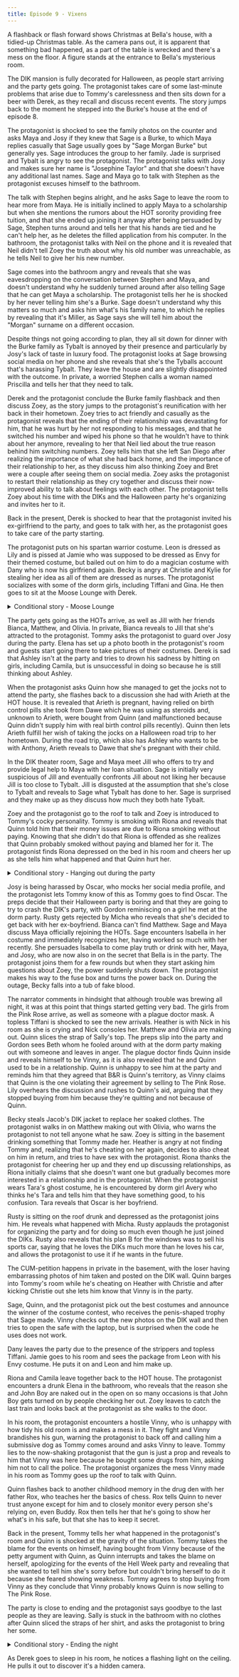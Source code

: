 ```yaml
---
title: Episode 9 - Vixens
---
```


A flashback or flash forward shows Christmas at Bella's house, with a tidied-up Christmas table. As the camera pans out, it is apparent that something bad happened, as a part of the table is wrecked and there's a mess on the floor. A figure stands at the entrance to Bella's mysterious room.

The DIK mansion is fully decorated for Halloween, as people start arriving and the party gets going. The protagonist takes care of some last-minute problems that arise due to Tommy's carelessness and then sits down for a beer with Derek, as they recall and discuss recent events. The story jumps back to the moment he stepped into the Burke's house at the end of episode 8.

The protagonist is shocked to see the family photos on the counter and asks Maya and Josy if they knew that Sage is a Burke, to which Maya replies casually that Sage usually goes by "Sage Morgan Burke" but generally yes. Sage introduces the group to her family. Jade is surprised and Tybalt is angry to see the protagonist. The protagonist talks with Josy and makes sure her name is "Josephine Taylor" and that she doesn't have any additional last names. Sage and Maya go to talk with Stephen as the protagonist excuses himself to the bathroom.

The talk with Stephen begins alright, and he asks Sage to leave the room to hear more from Maya. He is initially inclined to apply Maya to a scholarship but when she mentions the rumors about the HOT sorority providing free tuition, and that she ended up joining it anyway after being persuaded by Sage, Stephen turns around and tells her that his hands are tied and he can't help her, as he deletes the filled application from his computer. In the bathroom, the protagonist talks with Neil on the phone and it is revealed that Neil didn't tell Zoey the truth about why his old number was unreachable, as he tells Neil to give her his new number.

Sage comes into the bathroom angry and reveals that she was eavesdropping on the conversation between Stephen and Maya, and doesn't understand why he suddenly turned around after also telling Sage that he can get Maya a scholarship. The protagonist tells her he is shocked by her never telling him she's a Burke. Sage doesn't understand why this matters so much and asks him what's his family name, to which he replies by revealing that it's Miller, as Sage says she will tell him about the "Morgan" surname on a different occasion.

Despite things not going according to plan, they all sit down for dinner with the Burke family as Tybalt is annoyed by their presence and particularly by Josy's lack of taste in luxury food. The protagonist looks at Sage browsing social media on her phone and she reveals that she's the Tyballs account that's harassing Tybalt. They leave the house and are slightly disappointed with the outcome. In private, a worried Stephen calls a woman named Priscilla and tells her that they need to talk.

Derek and the protagonist conclude the Burke family flashback and then discuss Zoey, as the story jumps to the protagonist's reunification with her back in their hometown. Zoey tries to act friendly and casually as the protagonist reveals that the ending of their relationship was devastating for him, that he was hurt by her not responding to his messages, and that he switched his number and wiped his phone so that he wouldn't have to think about her anymore, revealing to her that Neil lied about the true reason behind him switching numbers. Zoey tells him that she left San Diego after realizing the importance of what she had back home, and the importance of their relationship to her, as they discuss him also thinking Zoey and Bret were a couple after seeing them on social media. Zoey asks the protagonist to restart their relationship as they cry together and discuss their now-improved ability to talk about feelings with each other. The protagonist tells Zoey about his time with the DIKs and the Halloween party he's organizing and invites her to it.

Back in the present, Derek is shocked to hear that the protagonist invited his ex-girlfriend to the party, and goes to talk with her, as the protagonist goes to take care of the party starting.

The protagonist puts on his spartan warrior costume. Leon is dressed as Lily and is pissed at Jamie who was supposed to be dressed as Envy for their themed costume, but bailed out on him to do a magician costume with Dany who is now his girlfriend again. Becky is angry at Christie and Kylie for stealing her idea as all of them are dressed as nurses. The protagonist socializes with some of the dorm girls, including Tiffani and Gina. He then goes to sit at the Moose Lounge with Derek.

<p><details>
<summary>Conditional story - Moose Lounge</summary>

<p><details>
<summary>Sage</summary>

The protagonist sits with Derek at the Moose Lounge and talks with him about getting closer to Sage as she texts him. He flashes back to him and Sage having sex as he is plagued by thoughts about her family, seeing Jade in his mind when he looks at Sage. Sage feels something is wrong and they stop and talk. Sage is initially enthusiastic to talk with the protagonist about her family and reveals that "Morgan" is the last name of her biological parents which she chose to keep, and that she and Tybalt were adopted from the same foster home because Jade and Stephen wanted both a boy and a girl. However, when the protagonist asks her about her relationship with her biological mother, Sage shuts down and ends the discussion.

</details></p>

<p><details>
<summary>Maya & Josy</summary>

The protagonist sits with Derek at the Moose Lounge and talks with him wanting to commit to the relationship with Maya and Josy, as Derek gives him his blessing. He flashes back to him helping Maya and Josy pick costumes for the party.

</details></p>

<p><details>
<summary>Jill</summary>

The protagonist sits with Derek at the Moose Lounge and talks with him about getting closer to Jill. He reveals that Jill is afraid of having unprotected sex and that to convince her to do it he had to go get an STD check. Later in the party, the protagonist flashes back to the STD check at the clinic, where he sees Dawe leaving after getting medication for the pubic lice that he caught from Arieth.

</details></p>

<p><details>
<summary>Isabella</summary>

The protagonist sneaks Bella in through the window of his room. He flashes back to having a discussion about the party with Bella at her home, during which Bella reveals to him that Jill found out about them, and flashes back to what happened when she went to check up on her. In her room, Jill finally opens the door to Bella and reveals that she saw her and the protagonist having sex to the shock of Bella who apologizes and assures Jill that they were going to tell her the next day. Jill is nevertheless angry at Bella not just for taking the guy that Jill liked and Bella recommended to her, but for not being honest with her and hiding Bella's feelings to the protagonist from Jill for so long. Bella reveals that her relationship with Jill means so much to her that she will break up with the protagonist if that's what is required to save it. Back in the present, Isabella puts on her costume and she and the protagonist sit at the Moose Lounge with Derek who unknowingly reveals to Isabella how he hides his phone and earbuds from her in class.

</details></p>

<p><details>
<summary>Others</summary>

The protagonist sits with Derek at the Moose Lounge as they are joined by an anonymous blue-eyed short woman in a ghoul costume. The protagonist talks with them about his dating life as he flashes back to texting with Nora, Nicole, Jade, Quinn, Lily, and Riona.

</details></p>

If Maya and Josy aren't pursued, the protagonist reveals to Derek that he still hasn't found the right time to break up with them and that he regrets not having done so because now he feels weird interacting with his love interest at the party as they are also present.

If Jill isn't pursued, the protagonist flashes back to breaking up with her, as they are sitting in a park. Jill is shocked and replies that she loves him. If Isabella is his love interest, Jill asks why he picked Bella instead of her, and they end up kissing. They cry until she eventually leaves.

</details></p>

The party gets going as the HOTs arrive, as well as Jill with her friends Bianca, Matthew, and Olivia. In private, Bianca reveals to Jill that she's attracted to the protagonist. Tommy asks the protagonist to guard over Josy during the party. Elena has set up a photo booth in the protagonist's room and guests start going there to take pictures of their costumes. Derek is sad that Ashley isn't at the party and tries to drown his sadness by hitting on girls, including Camila, but is unsuccessful in doing so because he is still thinking about Ashley.

When the protagonist asks Quinn how she managed to get the jocks not to attend the party, she flashes back to a discussion she had with Arieth at the HOT house. It is revealed that Arieth is pregnant, having relied on birth control pills she took from Dawe which he was using as steroids and, unknown to Arieth, were bought from Quinn (and malfunctioned because Quinn didn't supply him with real birth control pills recently). Quinn then lets Arieth fulfill her wish of taking the jocks on a Halloween road trip to her hometown. During the road trip, which also has Ashley who wants to be with Anthony, Arieth reveals to Dawe that she's pregnant with their child.

In the DIK theater room, Sage and Maya meet Jill who offers to try and provide legal help to Maya with her loan situation. Sage is initially very suspicious of Jill and eventually confronts Jill about not liking her because Jill is too close to Tybalt. Jill is disgusted at the assumption that she's close to Tybalt and reveals to Sage what Tybalt has done to her. Sage is surprised and they make up as they discuss how much they both hate Tybalt.

Zoey and the protagonist go to the roof to talk and Zoey is introduced to Tommy's cocky personality. Tommy is smoking with Riona and reveals that Quinn told him that their money issues are due to Riona smoking without paying. Knowing that she didn't do that Riona is offended as she realizes that Quinn probably smoked without paying and blamed her for it. The protagonist finds Riona depressed on the bed in his room and cheers her up as she tells him what happened and that Quinn hurt her.

<p><details>
<summary>Conditional story - Hanging out during the party</summary>
If Maya and Josy are not pursued, the protagonist is anxious about having to break up with them. However, if the protagonist was never a part of their relationship, Josy and the protagonist talk in private about what could have happened if they continued the relationship that started to form between them at the mini-mart, as Josy starts having second thoughts about the way things turned out. If Bella is not pursued, she arrives anyway after being persuaded to come by Jill, who also fetches her a costume.

<p><details>
<summary>Sage</summary>
Sage remembers that she forgot the trophy for the costume contest in her room, and they go fetch it together. On the way back Sage is excited to hear about the times the protagonist assaulted or messed with Tybalt and she persuades him to prank Tybalt again. They fetch a pot of pumpkin porridge and pour it into his bed. Sage wants to also pour some in his suits but the protagonist chills her down and they get back to the party.
</details></p>

<p><details>
<summary>Maya & Josy</summary>
The protagonist talks on the phone with Josy's father Pete who understands that he's Josy's boyfriend and is excited to invite him over to their house.
</details></p>

<p><details>
<summary>Jill</summary>
The protagonist and Jill sit outside on the balcony and discuss Jill's family and the issues she has with her parents. She reveals that her father took Lana's life choices and eventual death very hard, blaming himself for letting her stray from the right path, and developed an alcohol addiction as a result.
</details></p>

<p><details>
<summary>Isabella</summary>
Bella tries to make amends with Jill, who is unhappy to see her attending the party. Jill is angry that Bella wasn't honest with Jill about her feelings for the protagonist. Bella tells Jill that it was hard for her to come to terms with having feelings for him at all, and that's why she couldn't bring herself to confess them to Jill, as Jill is unsatisfied and tells Bella to give her some space if she wants their relationship to be able to heal.
</details></p>

<p><details>
<summary>Others</summary>
The player hangs out with Camila. Later, the player attends the CUM-petition with the girls from the Pink Rose.
</details></p>

</details></p>

Josy is being harassed by Oscar, who mocks her social media profile, and the protagonist lets Tommy know of this as Tommy goes to find Oscar. The preps decide that their Halloween party is boring and that they are going to try to crash the DIK's party, with Gordon reminiscing on a girl he met at the dorm party. Rusty gets rejected by Micha who reveals that she's decided to get back with her ex-boyfriend. Bianca can't find Matthew. Sage and Maya discuss Maya officially rejoining the HOTs. Sage encounters Isabella in her costume and immediately recognizes her, having worked so much with her recently. She persuades Isabella to come play truth or drink with her, Maya, and Josy, who are now also in on the secret that Bella is in the party. The protagonist joins them for a few rounds but when they start asking him questions about Zoey, the power suddenly shuts down. The protagonist makes his way to the fuse box and turns the power back on. During the outage, Becky falls into a tub of fake blood.

The narrator comments in hindsight that although trouble was brewing all night, it was at this point that things started getting very bad. The girls from the Pink Rose arrive, as well as someone with a plague doctor mask. A topless Tiffani is shocked to see the new arrivals. Heather is with Nick in his room as she is crying and Nick consoles her. Matthew and Olivia are making out. Quinn slices the strap of Sally's top. The preps slip into the party and Gordon sees Beth whom he fooled around with at the dorm party making out with someone and leaves in anger. The plague doctor finds Quinn inside and reveals himself to be Vinny, as it is also revealed that he and Quinn used to be in a relationship. Quinn is unhappy to see him at the party and reminds him that they agreed that B&R is Quinn's territory, as Vinny claims that Quinn is the one violating their agreement by selling to The Pink Rose. Lily overhears the discussion and rushes to Quinn's aid, arguing that they stopped buying from him because they're quitting and not because of Quinn.

Becky steals Jacob's DIK jacket to replace her soaked clothes. The protagonist walks in on Matthew making out with Olivia, who warns the protagonist to not tell anyone what he saw. Zoey is sitting in the basement drinking something that Tommy made her. Heather is angry at not finding Tommy and, realizing that he's cheating on her again, decides to also cheat on him in return, and tries to have sex with the protagonist. Riona thanks the protagonist for cheering her up and they end up discussing relationships, as Riona initially claims that she doesn't want one but gradually becomes more interested in a relationship and in the protagonist. When the protagonist wears Tara's ghost costume, he is encountered by dorm girl Avery who thinks he's Tara and tells him that they have something good, to his confusion. Tara reveals that Oscar is her boyfriend.

Rusty is sitting on the roof drunk and depressed as the protagonist joins him. He reveals what happened with Micha. Rusty applauds the protagonist for organizing the party and for doing so much even though he just joined the DIKs. Rusty also reveals that his plan B for the windows was to sell his sports car, saying that he loves the DIKs much more than he loves his car, and allows the protagonist to use it if he wants in the future.

The CUM-petition happens in private in the basement, with the loser having embarrassing photos of him taken and posted on the DIK wall. Quinn barges into Tommy's room while he's cheating on Heather with Christie and after kicking Christie out she lets him know that Vinny is in the party.

Sage, Quinn, and the protagonist pick out the best costumes and announce the winner of the costume contest, who receives the penis-shaped trophy that Sage made. Vinny checks out the new photos on the DIK wall and then tries to open the safe with the laptop, but is surprised when the code he uses does not work.

Dany leaves the party due to the presence of the strippers and topless Tiffani. Jamie goes to his room and sees the package from Leon with his Envy costume. He puts it on and Leon and him make up.

Riona and Camila leave together back to the HOT house. The protagonist encounters a drunk Elena in the bathroom, who reveals that the reason she and John Boy are naked out in the open on so many occasions is that John Boy gets turned on by people checking her out. Zoey leaves to catch the last train and looks back at the protagonist as she walks to the door.

In his room, the protagonist encounters a hostile Vinny, who is unhappy with how tidy his old room is and makes a mess in it. They fight and Vinny brandishes his gun, warning the protagonist to back off and calling him a submissive dog as Tommy comes around and asks Vinny to leave. Tommy lies to the now-shaking protagonist that the gun is just a prop and reveals to him that Vinny was here because he bought some drugs from him, asking him not to call the police. The protagonist organizes the mess Vinny made in his room as Tommy goes up the roof to talk with Quinn.

Quinn flashes back to another childhood memory in the drug den with her father Rox, who teaches her the basics of chess. Rox tells Quinn to never trust anyone except for him and to closely monitor every person she's relying on, even Buddy. Rox then tells her that he's going to show her what's in his safe, but that she has to keep it secret.

Back in the present, Tommy tells her what happened in the protagonist's room and Quinn is shocked at the gravity of the situation. Tommy takes the blame for the events on himself, having bought from Vinny because of the petty argument with Quinn, as Quinn interrupts and takes the blame on herself, apologizing for the events of the Hell Week party and revealing that she wanted to tell him she's sorry before but couldn't bring herself to do it because she feared showing weakness. Tommy agrees to stop buying from Vinny as they conclude that Vinny probably knows Quinn is now selling to The Pink Rose.

The party is close to ending and the protagonist says goodbye to the last people as they are leaving. Sally is stuck in the bathroom with no clothes after Quinn sliced the straps of her shirt, and asks the protagonist to bring her some.

<p><details>
<summary>Conditional story - Ending the night</summary>

If Maya and Josy aren't pursued, the protagonist breaks up with them, to which Josy reacts very badly as she runs away crying. If the protagonist has broken up with Jill, she is shown in her room looking at the photo of the protagonist from their date, titled "Are you my destiny?" as she cuts it in half. If the protagonist has chosen to be with Isabella, she looks at the photo but doesn't cut it.

<p><details>
<summary>Sage</summary>

The protagonist ends the night with Sage in his room. As they fall asleep, he is still plagued by thoughts about Jade and whether he should tell Sage about it. The next morning, Sage wakes up knowing about the "Walk of Shame". She proudly walks out of the room and mocks the DIKs as they are singing, revealing to them that she's in a relationship with the protagonist and that they are going to see her exiting his room a lot.

</details></p>

<p><details>
<summary>Maya & Josy</summary>

The protagonist ends the night with Maya & Josy in his room. The protagonist wants to talk with them about their families to get to know them better, but when asking Maya about her mother, she shuts down and becomes sad and angry. The next morning, Maya walks out of the room not knowing about the "Walk of Shame". Josy suddenly remembers it and runs out naked to stop Maya but it is too late, as both of them are seen by the DIKs, who begin singing but then stop as Tommy is shocked at the sight of Josy.

</details></p>

<p><details>
<summary>Jill</summary>

The protagonist ends the night with Jill in his room. He tells her about having seen Matthew and Olivia, as Jill shudders at the thought of how bad it's going to be for Bianca to find out. The next morning, he warns her about the "Walk of Shame". He walks out of his room first and asks the DIKs on the balcony to spare her the embarrassment as she is his girlfriend and not a one-night stand. The DIKs agree and Jill comes out, to the shock of Rusty.

</details></p>

<p><details>
<summary>Isabella</summary>

The protagonist ends the night with Bella in his room. As they fall asleep, they are being watched through the window. The next morning, knowing about the "Walk of Shame", Bella decides to exit through the window. They kiss goodbye but are seen by Nick who happened to be outside taking a piss. Nick reveals that he's there as the protagonist and Bella are in shock.

</details></p>

<p><details>
<summary>Others</summary>

Quinn asks the protagonist to accompany her downtown next week, unknowingly to him, to be her bodyguard when she visits the drug den.

The protagonist can either end the night at the HOT house with Sarah and Melanie or Quinn, at Nicole's house with her and Lily, or in his bed which is occupied by Gina, Tara, and Tiffani. If he slept with Lily, Lily warns the protagonist not to fall in love with her. If he sleeps with Quinn, he sees a text message from Buddy on her phone asking her to meet him at the den and bring the goods.

</details></p>

</details></p>

As Derek goes to sleep in his room, he notices a flashing light on the ceiling. He pulls it out to discover it's a hidden camera.
